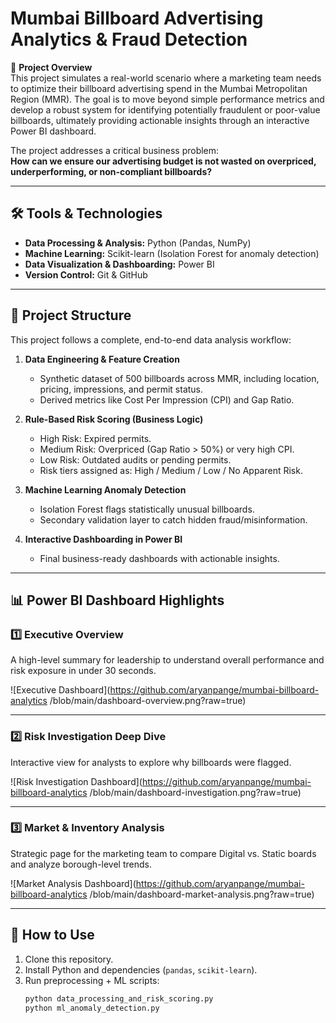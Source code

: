 # Mumbai Billboard Advertising Analytics & Fraud Detection

🚩 **Project Overview**  
This project simulates a real-world scenario where a marketing team needs to optimize their billboard advertising spend in the Mumbai Metropolitan Region (MMR). The goal is to move beyond simple performance metrics and develop a robust system for identifying potentially fraudulent or poor-value billboards, ultimately providing actionable insights through an interactive Power BI dashboard.

The project addresses a critical business problem:  
**How can we ensure our advertising budget is not wasted on overpriced, underperforming, or non-compliant billboards?**

---

## 🛠️ Tools & Technologies
- **Data Processing & Analysis:** Python (Pandas, NumPy)  
- **Machine Learning:** Scikit-learn (Isolation Forest for anomaly detection)  
- **Data Visualization & Dashboarding:** Power BI  
- **Version Control:** Git & GitHub  

---

## 📂 Project Structure
This project follows a complete, end-to-end data analysis workflow:

1. **Data Engineering & Feature Creation**
   - Synthetic dataset of 500 billboards across MMR, including location, pricing, impressions, and permit status.
   - Derived metrics like Cost Per Impression (CPI) and Gap Ratio.

2. **Rule-Based Risk Scoring (Business Logic)**
   - High Risk: Expired permits.  
   - Medium Risk: Overpriced (Gap Ratio > 50%) or very high CPI.  
   - Low Risk: Outdated audits or pending permits.  
   - Risk tiers assigned as: High / Medium / Low / No Apparent Risk.  

3. **Machine Learning Anomaly Detection**
   - Isolation Forest flags statistically unusual billboards.  
   - Secondary validation layer to catch hidden fraud/misinformation.  

4. **Interactive Dashboarding in Power BI**
   - Final business-ready dashboards with actionable insights.  

---

## 📊 Power BI Dashboard Highlights  

### 1️⃣ Executive Overview  
A high-level summary for leadership to understand overall performance and risk exposure in under 30 seconds.  

![Executive Dashboard](https://github.com/aryanpange/mumbai-billboard-analytics
/blob/main/dashboard-overview.png?raw=true)  

---

### 2️⃣ Risk Investigation Deep Dive  
Interactive view for analysts to explore why billboards were flagged.  

![Risk Investigation Dashboard](https://github.com/aryanpange/mumbai-billboard-analytics
/blob/main/dashboard-investigation.png?raw=true)  

---

### 3️⃣ Market & Inventory Analysis  
Strategic page for the marketing team to compare Digital vs. Static boards and analyze borough-level trends.  

![Market Analysis Dashboard](https://github.com/aryanpange/mumbai-billboard-analytics
/blob/main/dashboard-market-analysis.png?raw=true)  

---

## 🚀 How to Use
1. Clone this repository.  
2. Install Python and dependencies (`pandas`, `scikit-learn`).  
3. Run preprocessing + ML scripts:
   ```bash
   python data_processing_and_risk_scoring.py  
   python ml_anomaly_detection.py  
